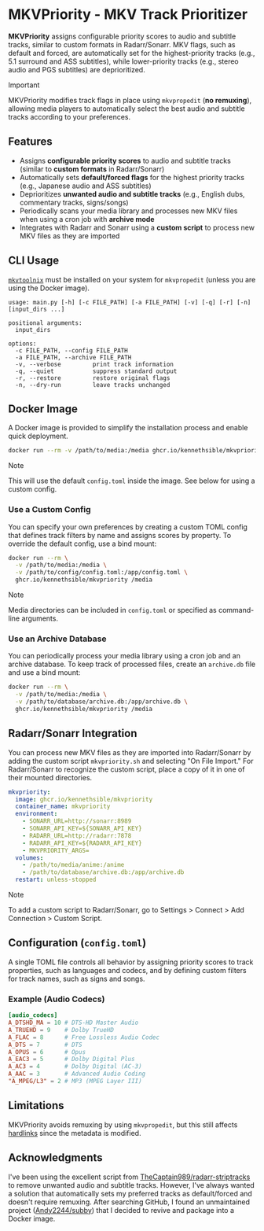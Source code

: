 # MKVPriority - MKV Track Prioritizer

**MKVPriority** assigns configurable priority scores to audio and subtitle tracks, similar to custom formats in Radarr/Sonarr. MKV flags, such as default and forced, are automatically set for the highest-priority tracks (e.g., 5.1 surround and ASS subtitles), while lower-priority tracks (e.g., stereo audio and PGS subtitles) are deprioritized.

> [!IMPORTANT]
> MKVPriority modifies track flags in place using `mkvpropedit` (**no remuxing**), allowing media players to automatically select the best audio and subtitle tracks according to your preferences.

## Features

- Assigns **configurable priority scores** to audio and subtitle tracks (similar to **custom formats** in Radarr/Sonarr)
- Automatically sets **default/forced flags** for the highest priority tracks (e.g., Japanese audio and ASS subtitles)
- Deprioritizes **unwanted audio and subtitle tracks** (e.g., English dubs, commentary tracks, signs/songs)
- Periodically scans your media library and processes new MKV files when using a cron job with **archive mode**
- Integrates with Radarr and Sonarr using a **custom script** to process new MKV files as they are imported

## CLI Usage

[`mkvtoolnix`](https://mkvtoolnix.download/) must be installed on your system for `mkvpropedit` (unless you are using the Docker image).

```text
usage: main.py [-h] [-c FILE_PATH] [-a FILE_PATH] [-v] [-q] [-r] [-n] [input_dirs ...]

positional arguments:
  input_dirs

options:
  -c FILE_PATH, --config FILE_PATH
  -a FILE_PATH, --archive FILE_PATH
  -v, --verbose         print track information
  -q, --quiet           suppress standard output
  -r, --restore         restore original flags
  -n, --dry-run         leave tracks unchanged
```

## Docker Image

A Docker image is provided to simplify the installation process and enable quick deployment.

```bash
docker run --rm -v /path/to/media:/media ghcr.io/kennethsible/mkvpriority /media
```

> [!NOTE]
> This will use the default `config.toml` inside the image. See below for using a custom config.

### Use a Custom Config

You can specify your own preferences by creating a custom TOML config that defines track filters by name and assigns scores by property. To override the default config, use a bind mount:

```bash
docker run --rm \
  -v /path/to/media:/media \
  -v /path/to/config/config.toml:/app/config.toml \
  ghcr.io/kennethsible/mkvpriority /media
```

> [!NOTE]
> Media directories can be included in `config.toml` or specified as command-line arguments.

### Use an Archive Database

You can periodically process your media library using a cron job and an archive database. To keep track of processed files, create an `archive.db` file and use a bind mount:

```bash
docker run --rm \
  -v /path/to/media:/media \
  -v /path/to/database/archive.db:/app/archive.db \
  ghcr.io/kennethsible/mkvpriority /media
```

## Radarr/Sonarr Integration

You can process new MKV files as they are imported into Radarr/Sonarr by adding the custom script `mkvpriority.sh` and selecting "On File Import." For Radarr/Sonarr to recognize the custom script, place a copy of it in one of their mounted directories.

```yaml
mkvpriority:
  image: ghcr.io/kennethsible/mkvpriority
  container_name: mkvpriority
  environment:
    - SONARR_URL=http://sonarr:8989
    - SONARR_API_KEY=${SONARR_API_KEY}
    - RADARR_URL=http://radarr:7878
    - RADARR_API_KEY=${RADARR_API_KEY}
    - MKVPRIORITY_ARGS=
  volumes:
    - /path/to/media/anime:/anime
    - /path/to/database/archive.db:/app/archive.db
  restart: unless-stopped
```

> [!NOTE]
> To add a custom script to Radarr/Sonarr, go to Settings > Connect > Add Connection > Custom Script.

## Configuration (`config.toml`)

A single TOML file controls all behavior by assigning priority scores to track properties, such as languages and codecs, and by defining custom filters for track names, such as signs and songs.

### Example (Audio Codecs)

```toml
[audio_codecs]
A_DTSHD_MA = 10 # DTS-HD Master Audio
A_TRUEHD = 9    # Dolby TrueHD
A_FLAC = 8      # Free Lossless Audio Codec
A_DTS = 7       # DTS
A_OPUS = 6      # Opus
A_EAC3 = 5      # Dolby Digital Plus
A_AC3 = 4       # Dolby Digital (AC-3)
A_AAC = 3       # Advanced Audio Coding
"A_MPEG/L3" = 2 # MP3 (MPEG Layer III)
```

## Limitations

MKVPriority avoids remuxing by using `mkvpropedit`, but this still affects [hardlinks](https://trash-guides.info/File-and-Folder-Structure/Hardlinks-and-Instant-Moves/) since the metadata is modified.

## Acknowledgments

I've been using the excellent script from [TheCaptain989/radarr-striptracks](https://github.com/TheCaptain989/radarr-striptracks) to remove unwanted audio and subtitle tracks. However, I've always wanted a solution that automatically sets my preferred tracks as default/forced and doesn't require remuxing. After searching GitHub, I found an unmaintained project ([Andy2244/subby](https://github.com/Andy2244/subby)) that I decided to revive and package into a Docker image.

